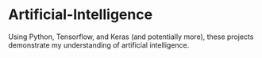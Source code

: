 # Artificial-Intelligence
Using Python, Tensorflow, and Keras (and potentially more), these projects demonstrate my understanding of artificial intelligence.
